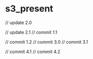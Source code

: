 # s3_present

// update 2.0

// update 2.1
// commit 1.1

// commit 1.2
// commit 3.0
// commit 3.1 

// commit 4.1
// commit 4.2
